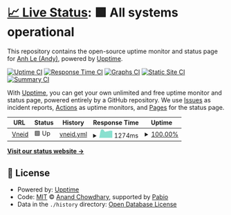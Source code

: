# [📈 Live Status](https://anhldbk.github.io/gov-ok): <!--live status--> **🟩 All systems operational**

This repository contains the open-source uptime monitor and status page for [Anh Le (Andy)](https://bigsonata.com), powered by [Upptime](https://github.com/upptime/upptime).

[![Uptime CI](https://github.com/anhldbk/gov-ok/workflows/Uptime%20CI/badge.svg)](https://github.com/anhldbk/gov-ok/actions?query=workflow%3A%22Uptime+CI%22)
[![Response Time CI](https://github.com/anhldbk/gov-ok/workflows/Response%20Time%20CI/badge.svg)](https://github.com/anhldbk/gov-ok/actions?query=workflow%3A%22Response+Time+CI%22)
[![Graphs CI](https://github.com/anhldbk/gov-ok/workflows/Graphs%20CI/badge.svg)](https://github.com/anhldbk/gov-ok/actions?query=workflow%3A%22Graphs+CI%22)
[![Static Site CI](https://github.com/anhldbk/gov-ok/workflows/Static%20Site%20CI/badge.svg)](https://github.com/anhldbk/gov-ok/actions?query=workflow%3A%22Static+Site+CI%22)
[![Summary CI](https://github.com/anhldbk/gov-ok/workflows/Summary%20CI/badge.svg)](https://github.com/anhldbk/gov-ok/actions?query=workflow%3A%22Summary+CI%22)

With [Upptime](https://upptime.js.org), you can get your own unlimited and free uptime monitor and status page, powered entirely by a GitHub repository. We use [Issues](https://github.com/anhldbk/gov-ok/issues) as incident reports, [Actions](https://github.com/anhldbk/gov-ok/actions) as uptime monitors, and [Pages](https://anhldbk.github.io/gov-ok) for the status page.

<!--start: status pages-->
<!-- This summary is generated by Upptime (https://github.com/upptime/upptime) -->
<!-- Do not edit this manually, your changes will be overwritten -->
<!-- prettier-ignore -->
| URL | Status | History | Response Time | Uptime |
| --- | ------ | ------- | ------------- | ------ |
| <img alt="" src="https://icons.duckduckgo.com/ip3/sso.dancuquocgia.gov.vn.ico" height="13"> [Vneid](https://sso.dancuquocgia.gov.vn/auth) | 🟩 Up | [vneid.yml](https://github.com/anhldbk/gov-ok/commits/HEAD/history/vneid.yml) | <details><summary><img alt="Response time graph" src="./graphs/vneid/response-time-week.png" height="20"> 1274ms</summary><br><a href="https://anhldbk.github.io/gov-ok/history/vneid"><img alt="Response time 1293" src="https://img.shields.io/endpoint?url=https%3A%2F%2Fraw.githubusercontent.com%2Fanhldbk%2Fgov-ok%2FHEAD%2Fapi%2Fvneid%2Fresponse-time.json"></a><br><a href="https://anhldbk.github.io/gov-ok/history/vneid"><img alt="24-hour response time 1283" src="https://img.shields.io/endpoint?url=https%3A%2F%2Fraw.githubusercontent.com%2Fanhldbk%2Fgov-ok%2FHEAD%2Fapi%2Fvneid%2Fresponse-time-day.json"></a><br><a href="https://anhldbk.github.io/gov-ok/history/vneid"><img alt="7-day response time 1274" src="https://img.shields.io/endpoint?url=https%3A%2F%2Fraw.githubusercontent.com%2Fanhldbk%2Fgov-ok%2FHEAD%2Fapi%2Fvneid%2Fresponse-time-week.json"></a><br><a href="https://anhldbk.github.io/gov-ok/history/vneid"><img alt="30-day response time 1293" src="https://img.shields.io/endpoint?url=https%3A%2F%2Fraw.githubusercontent.com%2Fanhldbk%2Fgov-ok%2FHEAD%2Fapi%2Fvneid%2Fresponse-time-month.json"></a><br><a href="https://anhldbk.github.io/gov-ok/history/vneid"><img alt="1-year response time 1293" src="https://img.shields.io/endpoint?url=https%3A%2F%2Fraw.githubusercontent.com%2Fanhldbk%2Fgov-ok%2FHEAD%2Fapi%2Fvneid%2Fresponse-time-year.json"></a></details> | <details><summary><a href="https://anhldbk.github.io/gov-ok/history/vneid">100.00%</a></summary><a href="https://anhldbk.github.io/gov-ok/history/vneid"><img alt="All-time uptime 100.00%" src="https://img.shields.io/endpoint?url=https%3A%2F%2Fraw.githubusercontent.com%2Fanhldbk%2Fgov-ok%2FHEAD%2Fapi%2Fvneid%2Fuptime.json"></a><br><a href="https://anhldbk.github.io/gov-ok/history/vneid"><img alt="24-hour uptime 100.00%" src="https://img.shields.io/endpoint?url=https%3A%2F%2Fraw.githubusercontent.com%2Fanhldbk%2Fgov-ok%2FHEAD%2Fapi%2Fvneid%2Fuptime-day.json"></a><br><a href="https://anhldbk.github.io/gov-ok/history/vneid"><img alt="7-day uptime 100.00%" src="https://img.shields.io/endpoint?url=https%3A%2F%2Fraw.githubusercontent.com%2Fanhldbk%2Fgov-ok%2FHEAD%2Fapi%2Fvneid%2Fuptime-week.json"></a><br><a href="https://anhldbk.github.io/gov-ok/history/vneid"><img alt="30-day uptime 100.00%" src="https://img.shields.io/endpoint?url=https%3A%2F%2Fraw.githubusercontent.com%2Fanhldbk%2Fgov-ok%2FHEAD%2Fapi%2Fvneid%2Fuptime-month.json"></a><br><a href="https://anhldbk.github.io/gov-ok/history/vneid"><img alt="1-year uptime 100.00%" src="https://img.shields.io/endpoint?url=https%3A%2F%2Fraw.githubusercontent.com%2Fanhldbk%2Fgov-ok%2FHEAD%2Fapi%2Fvneid%2Fuptime-year.json"></a></details>

<!--end: status pages-->

[**Visit our status website →**](https://anhldbk.github.io/gov-ok)

## 📄 License

- Powered by: [Upptime](https://github.com/upptime/upptime)
- Code: [MIT](./LICENSE) © [Anand Chowdhary](https://anandchowdhary.com), supported by [Pabio](https://pabio.com)
- Data in the `./history` directory: [Open Database License](https://opendatacommons.org/licenses/odbl/1-0/)

